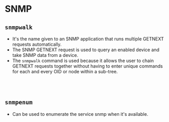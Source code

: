 # SNMP   

## `snmpwalk`  
  * It's the name given to an SNMP application that runs multiple GETNEXT requests automatically.
  * The SNMP GETNEXT request is used to query an enabled device and take SNMP data from a device.
  * The `snmpwalk` command is used because it allows the user to chain GETNEXT requests together without having to enter unique commands for each and every OID or node within a sub-tree.

<br/><br/>

## `snmpenum`  
  * Can be used to enumerate the service snmp when it's available.  

<br/><br/>